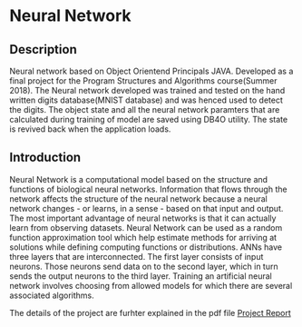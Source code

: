 # Neural Network

## Description
Neural network based on Object Orientend Principals JAVA. Developed as a final project for the Program Structures and Algorithms course(Summer 2018). 
The Neural network developed was trained and tested on the hand written digits database(MNIST database) and was henced used to detect the digits. The object state and all the neural network paramters that are calculated during training of model are saved using DB4O utility. The state is revived back when the application loads.

## Introduction
Neural Network is a computational model based on the structure and functions of biological neural networks. Information that flows through the network affects the structure of the neural network because a neural network changes - or learns, in a sense - based on that input and output.
The most important advantage of neural networks is that it can actually learn from observing datasets. Neural Network can be used as a random function approximation tool which help estimate methods for arriving at solutions while defining computing functions or distributions. ANNs have three layers that are interconnected. The first layer consists of input neurons. Those neurons send data on to the second layer, which in turn sends the output neurons to the third layer. Training an artificial neural network involves choosing from allowed models for which there are several associated algorithms.



The details of the project are furhter explained in the pdf file [Project Report](https://github.com/siddheshvk/FinalProject_INFO6205Summer/blob/master/Neural%20Networks.pdf)